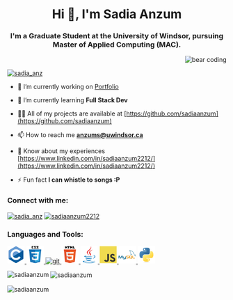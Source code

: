 <h1 align="center">Hi 👋, I'm Sadia Anzum</h1>
<h3 align="center">I'm a Graduate Student at the University of Windsor, pursuing Master of Applied Computing (MAC).</h3>

<p align="right"> <img src="https://user-images.githubusercontent.com/74038190/216656959-bdd9b5f2-9fc8-438e-bbf3-3674c39ec746.gif" alt="bear coding" /> </p>

<p align="left"> <a href="https://twitter.com/sadia_anz" target="blank"><img src="https://img.shields.io/twitter/follow/sadia_anz?logo=twitter&style=for-the-badge" alt="sadia_anz" /></a> </p>

- 🔭 I’m currently working on [Portfolio](https://github.com/sadiaanzum/Portfolio)

- 🌱 I’m currently learning **Full Stack Dev**

- 👨‍💻 All of my projects are available at [https://github.com/sadiaanzum](https://github.com/sadiaanzum)

- 📫 How to reach me **anzums@uwindsor.ca**

- 📄 Know about my experiences [https://www.linkedin.com/in/sadiaanzum2212/](https://www.linkedin.com/in/sadiaanzum2212/)

- ⚡ Fun fact **I can whistle to songs :P**

<h3 align="left">Connect with me:</h3>
<p align="left">
<a href="https://twitter.com/sadia_anz" target="blank"><img align="center" src="https://raw.githubusercontent.com/rahuldkjain/github-profile-readme-generator/master/src/images/icons/Social/twitter.svg" alt="sadia_anz" height="30" width="40" /></a>
<a href="https://linkedin.com/in/sadiaanzum2212" target="blank"><img align="center" src="https://raw.githubusercontent.com/rahuldkjain/github-profile-readme-generator/master/src/images/icons/Social/linked-in-alt.svg" alt="sadiaanzum2212" height="30" width="40" /></a>
</p>

<h3 align="left">Languages and Tools:</h3>
<p align="left"> <a href="https://www.cprogramming.com/" target="_blank" rel="noreferrer"> <img src="https://raw.githubusercontent.com/devicons/devicon/master/icons/c/c-original.svg" alt="c" width="40" height="40"/> </a> <a href="https://www.w3schools.com/css/" target="_blank" rel="noreferrer"> <img src="https://raw.githubusercontent.com/devicons/devicon/master/icons/css3/css3-original-wordmark.svg" alt="css3" width="40" height="40"/> </a> <a href="https://git-scm.com/" target="_blank" rel="noreferrer"> <img src="https://www.vectorlogo.zone/logos/git-scm/git-scm-icon.svg" alt="git" width="40" height="40"/> </a> <a href="https://www.w3.org/html/" target="_blank" rel="noreferrer"> <img src="https://raw.githubusercontent.com/devicons/devicon/master/icons/html5/html5-original-wordmark.svg" alt="html5" width="40" height="40"/> </a> <a href="https://www.java.com" target="_blank" rel="noreferrer"> <img src="https://raw.githubusercontent.com/devicons/devicon/master/icons/java/java-original.svg" alt="java" width="40" height="40"/> </a> <a href="https://developer.mozilla.org/en-US/docs/Web/JavaScript" target="_blank" rel="noreferrer"> <img src="https://raw.githubusercontent.com/devicons/devicon/master/icons/javascript/javascript-original.svg" alt="javascript" width="40" height="40"/> </a> <a href="https://www.mysql.com/" target="_blank" rel="noreferrer"> <img src="https://raw.githubusercontent.com/devicons/devicon/master/icons/mysql/mysql-original-wordmark.svg" alt="mysql" width="40" height="40"/> </a> <a href="https://www.python.org" target="_blank" rel="noreferrer"> <img src="https://raw.githubusercontent.com/devicons/devicon/master/icons/python/python-original.svg" alt="python" width="40" height="40"/> </a> </p>

<p><img align="left" src="https://github-readme-stats.vercel.app/api/top-langs?username=sadiaanzum&show_icons=true&locale=en&layout=compact" alt="sadiaanzum" /></p>

<p>&nbsp;<img align="center" src="https://github-readme-stats.vercel.app/api?username=sadiaanzum&show_icons=true&locale=en" alt="sadiaanzum" /></p>

<p><img align="center" src="https://github-readme-streak-stats.herokuapp.com/?user=sadiaanzum&" alt="sadiaanzum" /></p>

